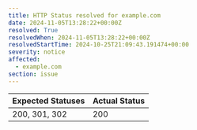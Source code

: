 ```yaml
---
title: HTTP Status resolved for example.com
date: 2024-11-05T13:28:22+00:00Z
resolved: True
resolvedWhen: 2024-11-05T13:28:22+00:00Z
resolvedStartTime: 2024-10-25T21:09:43.191474+00:00
severity: notice
affected:
  - example.com
section: issue
---
```


| Expected Statuses | Actual Status  |
|-------------------|----------------|
| 200, 301, 302 | 200 |
